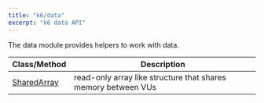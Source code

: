 ```yaml
---
title: "k6/data"
excerpt: "k6 data API"
---
```


The data module provides helpers to work with data.

| Class/Method | Description |
| ----- | ----------- |
| [SharedArray](/javascript-api/k6-data/sharedarray) | read-only array like structure that shares memory between VUs |
